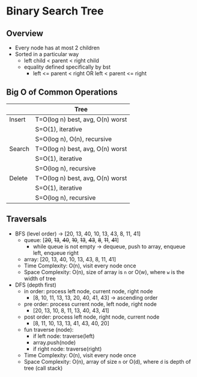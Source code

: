 # Binary Search Tree

## Overview

- Every node has at most 2 children
- Sorted in a particular way
    - left child < parent < right child
    - equality defined specifically by bst
        - left <= parent < right OR left < parent <= right

## Big O of Common Operations

|        | Tree                             |
|--------|----------------------------------|
| Insert | T=O(log n) best, avg, O(n) worst |
|        | S=O(1), iterative                |
|        | S=O(log n), O(n), recursive      |
| Search | T=O(log n) best, avg, O(n) worst |
|        | S=O(1), iterative                |
|        | S=O(log n), recursive            |
| Delete | T=O(log n) best, avg, O(n) worst |
|        | S=O(1), iterative                |
|        | S=O(log n), recursive            |

## Traversals

- BFS (level order) -> [20, 13, 40, 10, 13, 43, 8, 11, 41]
    - queue: [~~20~~, ~~13~~, ~~40~~, ~~10~~, ~~13~~, ~~43~~, ~~8~~, ~~11~~, ~~41~~]
        - while queue is not empty -> dequeue, push to array, enqueue left, enqueue right
    - array: [20, 13, 40, 10, 13, 43, 8, 11, 41]
    - Time Complexity: O(n), visit every node once
    - Space Complexity: O(n), size of array is `n` or O(w), where `w` is the width of tree
- DFS (depth first)
    - in order: process left node, current node, right node
        - [8, 10, 11, 13, 13, 20, 40, 41, 43] -> ascending order
    - pre order: process current node, left node, right node
        - [20, 13, 10, 8, 11, 13, 40, 43, 41]
    - post order: process left node, right node, current node
        - [8, 11, 10, 13, 13, 41, 43, 40, 20]
    - fun traverse (node):
        - if left node: traverse(left)
        - array.push(node)
        - if right node: traverse(right)
    - Time Complexity: O(n), visit every node once
    - Space Complexity: O(n), array of size `n` or O(d), where `d` is depth of tree (call stack)
